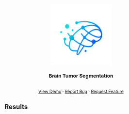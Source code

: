 <br />
<p align="center">
  <a href="https://github.com/daoducanhc/Tumor_Segmentation">
    <img src="demo/logo.jpg" alt="Logo" width="200" height="200">
  </a>

  <h3 align="center">Brain Tumor Segmentation</h3>
  
  <p align="center">
    <br />
    <a href="https://github.com/daoducanhc/Tumor_Segmentation/README.md#results">View Demo</a>
    ·
    <a href="https://github.com/daoducanhc/Tumor_Segmentation/issues">Report Bug</a>
    ·
    <a href="https://github.com/daoducanhc/Tumor_Segmentation/issues">Request Feature</a>
  </p>
</p>


## Results
